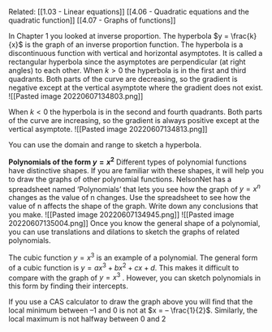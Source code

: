 Related: [[1.03 - Linear equations]] [[4.06 - Quadratic equations and  the quadratic function]] [[4.07 - Graphs of functions]]

In Chapter 1 you looked at inverse proportion. The hyperbola $y = \frac{k}{x}$ is the graph of an inverse proportion function. The hyperbola is a discontinuous function with vertical and horizontal asymptotes. It is called a rectangular hyperbola since the asymptotes are perpendicular (at right angles) to each other.
When $k > 0$ the hyperbola is in the first and third quadrants.
Both parts of the curve are decreasing, so the gradient is negative except at the vertical asymptote where the gradient does not exist.
![[Pasted image 20220607134803.png]]

When $k < 0$ the hyperbola is in the second and fourth quadrants.
Both parts of the curve are increasing, so the gradient is always positive except at the vertical asymptote.
![[Pasted image 20220607134813.png]]

You can use the domain and range to sketch a hyperbola.

**Polynomials of the form $y = x^2$**
Different types of polynomial functions have distinctive shapes. If you are familiar with these shapes, it will help you to draw the graphs of other polynomial functions.
NelsonNet has a spreadsheet named ‘Polynomials’ that lets you see how the graph of $y = x^n$ changes as the value of n changes.
Use the spreadsheet to see how the value of n affects the shape of the graph.
Write down any conclusions that you make.
![[Pasted image 20220607134945.png]]
![[Pasted image 20220607135004.png]]
Once you know the general shape of a polynomial, you can use translations and dilations to sketch the graphs of related polynomials.

The cubic function $y = x^3$ is an example of a polynomial. The general form of a cubic function is $y = ax^3 + bx^2 + cx + d$. This makes it difficult to compare with the graph of $y = x^3$ . However, you can sketch polynomials in this form by finding their intercepts.

If you use a CAS calculator to draw the graph above you will find that the local minimum between $–1$ and $0$ is not at $x = – \frac{1}{2}$. Similarly, the local maximum is not halfway between $0$ and $2$